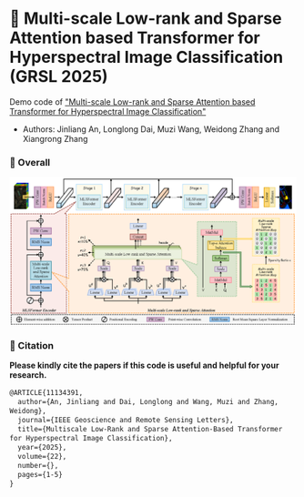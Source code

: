 # 📖 Multi-scale Low-rank and Sparse Attention based Transformer for Hyperspectral Image Classification (GRSL 2025)

Demo code of ["Multi-scale Low-rank and Sparse Attention based Transformer for Hyperspectral Image Classification"](https://ieeexplore.ieee.org/document/11134391)

- Authors: Jinliang An, Longlong Dai, Muzi Wang, Weidong Zhang and Xiangrong Zhang

### 🧩 Overall
<div align=center>
<img src="MLSFormer.png" width="700px">
</div>

### 🥰 Citation	

**Please kindly cite the papers if this code is useful and helpful for your research.**
```
@ARTICLE{11134391,
  author={An, Jinliang and Dai, Longlong and Wang, Muzi and Zhang, Weidong},
  journal={IEEE Geoscience and Remote Sensing Letters}, 
  title={Multiscale Low-Rank and Sparse Attention-Based Transformer for Hyperspectral Image Classification}, 
  year={2025},
  volume={22},
  number={},
  pages={1-5}
}
```

